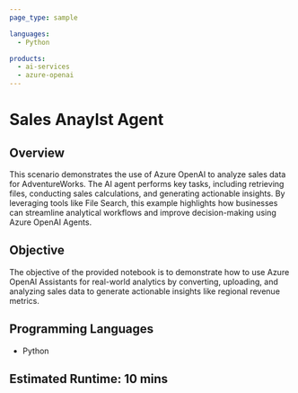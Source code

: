 ```yaml
---
page_type: sample

languages: 
  - Python

products: 
  - ai-services
  - azure-openai
---
```


# Sales Anaylst Agent
## Overview
This scenario demonstrates the use of Azure OpenAI to analyze sales data for AdventureWorks. The AI agent performs key tasks, including retrieving files, conducting sales calculations, and generating actionable insights. By leveraging tools like File Search, this example highlights how businesses can streamline analytical workflows and improve decision-making using Azure OpenAI Agents.

## Objective

The objective of the provided notebook is to demonstrate how to use Azure OpenAI Assistants for real-world analytics by converting, uploading, and analyzing sales data to generate actionable insights like regional revenue metrics.

## Programming Languages

- Python

## Estimated Runtime: 10 mins